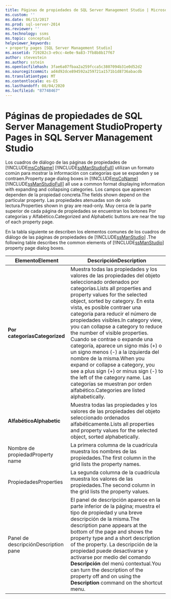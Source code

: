 ```yaml
---
title: Páginas de propiedades de SQL Server Management Studio | Microsoft Docs
ms.custom: ''
ms.date: 06/13/2017
ms.prod: sql-server-2014
ms.reviewer: ''
ms.technology: ssms
ms.topic: conceptual
helpviewer_keywords:
- property pages [SQL Server Management Studio]
ms.assetid: 719282c3-e9cc-4e0e-9a83-7fb8b8b17f67
author: stevestein
ms.author: sstein
ms.openlocfilehash: 3fae6a07fbaa2a259fcca5c3807094b31e0d52d2
ms.sourcegitcommit: ad4d92dce894592a259721a1571b1d8736abacdb
ms.translationtype: MT
ms.contentlocale: es-ES
ms.lasthandoff: 08/04/2020
ms.locfileid: "87748467"
---
```

# <a name="property-pages-in-sql-server-management-studio"></a><span data-ttu-id="668b6-102">Páginas de propiedades de SQL Server Management Studio</span><span class="sxs-lookup"><span data-stu-id="668b6-102">Property Pages in SQL Server Management Studio</span></span>
  <span data-ttu-id="668b6-103">Los cuadros de diálogo de las páginas de propiedades de [!INCLUDE[msCoName](../includes/msconame-md.md)] [!INCLUDE[ssManStudioFull](../includes/ssmanstudiofull-md.md)] utilizan un formato común para mostrar la información con categorías que se expanden y se contraen.</span><span class="sxs-lookup"><span data-stu-id="668b6-103">Property page dialog boxes in [!INCLUDE[msCoName](../includes/msconame-md.md)] [!INCLUDE[ssManStudioFull](../includes/ssmanstudiofull-md.md)] all use a common format displaying information with expanding and collapsing categories.</span></span> <span data-ttu-id="668b6-104">Los campos que aparecen dependen de la propiedad concreta.</span><span class="sxs-lookup"><span data-stu-id="668b6-104">The fields shown depend on the particular property.</span></span> <span data-ttu-id="668b6-105">Las propiedades atenuadas son de solo lectura.</span><span class="sxs-lookup"><span data-stu-id="668b6-105">Properties shown in gray are read-only.</span></span> <span data-ttu-id="668b6-106">Muy cerca de la parte superior de cada página de propiedades se encuentran los botones Por categorías y Alfabético.</span><span class="sxs-lookup"><span data-stu-id="668b6-106">Categorized and Alphabetic buttons are near the top of each property page.</span></span>  
  
 <span data-ttu-id="668b6-107">En la tabla siguiente se describen los elementos comunes de los cuadros de diálogo de las páginas de propiedades de [!INCLUDE[ssManStudio](../includes/ssmanstudio-md.md)] .</span><span class="sxs-lookup"><span data-stu-id="668b6-107">The following table describes the common elements of [!INCLUDE[ssManStudio](../includes/ssmanstudio-md.md)] property page dialog boxes.</span></span>  
  
|<span data-ttu-id="668b6-108">Elemento</span><span class="sxs-lookup"><span data-stu-id="668b6-108">Element</span></span>|<span data-ttu-id="668b6-109">Descripción</span><span class="sxs-lookup"><span data-stu-id="668b6-109">Description</span></span>|  
|-------------|-----------------|  
|<span data-ttu-id="668b6-110">**Por categorías**</span><span class="sxs-lookup"><span data-stu-id="668b6-110">**Categorized**</span></span>|<span data-ttu-id="668b6-111">Muestra todas las propiedades y los valores de las propiedades del objeto seleccionado ordenados por categorías.</span><span class="sxs-lookup"><span data-stu-id="668b6-111">Lists all properties and property values for the selected object, sorted by category.</span></span> <span data-ttu-id="668b6-112">En esta vista, es posible contraer una categoría para reducir el número de propiedades visibles.</span><span class="sxs-lookup"><span data-stu-id="668b6-112">In category view, you can collapse a category to reduce the number of visible properties.</span></span> <span data-ttu-id="668b6-113">Cuando se contrae o expande una categoría, aparece un signo más (+) o un signo menos (-) a la izquierda del nombre de la misma.</span><span class="sxs-lookup"><span data-stu-id="668b6-113">When you expand or collapse a category, you see a plus sign (+) or minus sign (-) to the left of the category name.</span></span> <span data-ttu-id="668b6-114">Las categorías se muestran por orden alfabético.</span><span class="sxs-lookup"><span data-stu-id="668b6-114">Categories are listed alphabetically.</span></span>|  
|<span data-ttu-id="668b6-115">**Alfabético**</span><span class="sxs-lookup"><span data-stu-id="668b6-115">**Alphabetic**</span></span>|<span data-ttu-id="668b6-116">Muestra todas las propiedades y los valores de las propiedades del objeto seleccionado ordenados alfabéticamente.</span><span class="sxs-lookup"><span data-stu-id="668b6-116">Lists all properties and property values for the selected object, sorted alphabetically.</span></span>|  
|<span data-ttu-id="668b6-117">Nombre de propiedad</span><span class="sxs-lookup"><span data-stu-id="668b6-117">Property name</span></span>|<span data-ttu-id="668b6-118">La primera columna de la cuadrícula muestra los nombres de las propiedades.</span><span class="sxs-lookup"><span data-stu-id="668b6-118">The first column in the grid lists the property names.</span></span>|  
|<span data-ttu-id="668b6-119">Propiedades</span><span class="sxs-lookup"><span data-stu-id="668b6-119">Properties</span></span>|<span data-ttu-id="668b6-120">La segunda columna de la cuadrícula muestra los valores de las propiedades.</span><span class="sxs-lookup"><span data-stu-id="668b6-120">The second column in the grid lists the property values.</span></span>|  
|<span data-ttu-id="668b6-121">Panel de descripción</span><span class="sxs-lookup"><span data-stu-id="668b6-121">Description pane</span></span>|<span data-ttu-id="668b6-122">El panel de descripción aparece en la parte inferior de la página; muestra el tipo de propiedad y una breve descripción de la misma.</span><span class="sxs-lookup"><span data-stu-id="668b6-122">The description pane appears at the bottom of the page and shows the property type and a short description of the property.</span></span> <span data-ttu-id="668b6-123">La descripción de la propiedad puede desactivarse y activarse por medio del comando **Descripción** del menú contextual.</span><span class="sxs-lookup"><span data-stu-id="668b6-123">You can turn the description of the property off and on using the **Description** command on the shortcut menu.</span></span>|  
  
  
